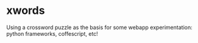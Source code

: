 xwords
======

Using a crossword puzzle as the basis for some webapp experimentation: python frameworks, coffescript, etc!
